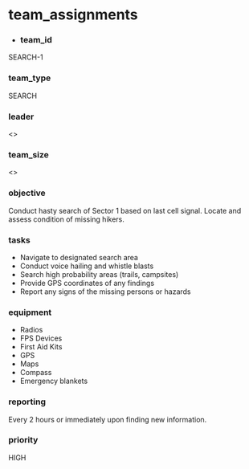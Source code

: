 # team_assignments
- ### team_id
SEARCH-1
### team_type
SEARCH
### leader
<>
### team_size
<>
### objective
Conduct hasty search of Sector 1 based on last cell signal. Locate and assess condition of missing hikers.
### tasks
- Navigate to designated search area
- Conduct voice hailing and whistle blasts
- Search high probability areas (trails, campsites)
- Provide GPS coordinates of any findings
- Report any signs of the missing persons or hazards
### equipment
- Radios
- FPS Devices
- First Aid Kits
- GPS
- Maps
- Compass
- Emergency blankets
### reporting
Every 2 hours or immediately upon finding new information.
### priority
HIGH
